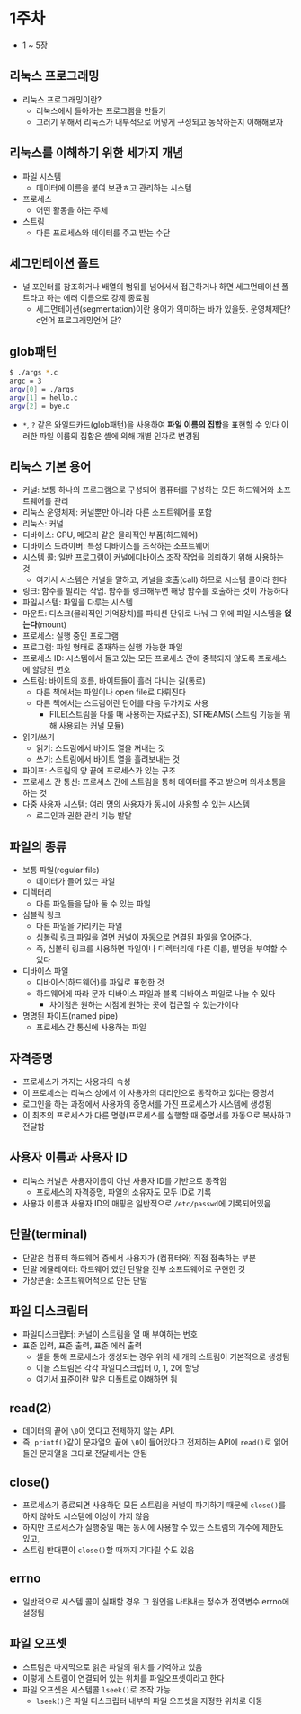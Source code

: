 # 1주차

- 1 ~ 5장

## 리눅스 프로그래밍

- 리눅스 프로그래밍이란?
  - 리눅스에서 돌아가는 프로그램을 만들기
  - 그러기 위해서 리눅스가 내부적으로 어덯게 구성되고 동작하는지 이해해보자

## 리눅스를 이해하기 위한 세가지 개념

- 파일 시스템
  - 데이터에 이름을 붙여 보관ㅎ고 관리하는 시스템
- 프로세스
  - 어떤 활동을 하는 주체
- 스트림
  - 다른 프로세스와 데이터를 주고 받는 수단

## 세그먼테이션 폴트

- 널 포인터를 참조하거나 배열의 범위를 넘어서서 접근하거나 하면 세그먼테이션 폴트라고 하는 에러 이름으로 강제 종료됨
  - 세그먼테이션(segmentation)이란 용어가 의미하는 바가 있을뜻. 운영체제단? c언어 프로그래밍언어 단?

## glob패턴

```sh
$ ./args *.c
argc = 3
argv[0] = ./args
argv[1] = hello.c
argv[2] = bye.c
```

- `*`, `?` 같은 와일드카드(glob패턴)을 사용하여 **파일 이름의 집합**을 표현할 수 있다
  이러한 파일 이름의 집합은 셸에 의해 개별 인자로 변경됨

## 리눅스 기본 용어

- 커널: 보통 하나의 프로그램으로 구성되어 컴퓨터를 구성하는 모든 하드웨어와 소프트웨어를 관리
- 리눅스 운영체제: 커널뿐만 아니라 다른 소프트웨어를 포함
- 리눅스: 커널
- 디바이스: CPU, 메모리 같은 물리적인 부품(하드웨어)
- 디바이스 드라이버: 특정 디바이스를 조작하는 소프트웨어
- 시스템 콜: 일반 프로그램이 커널에디바이스 조작 작업을 의뢰하기 위해 사용하는 것
  - 여기서 시스템은 커널을 말하고, 커널을 호출(call) 하므로 시스템 콜이라 한다
- 링크: 함수를 빌리는 작업. 함수를 링크해두면 해당 함수를 호출하는 것이 가능하다
- 파일시스템: 파일을 다루는 시스템
- 마운트: 디스크(물리적인 기억장치)를 파티션 단위로 나눠 그 위에 파일 시스템을 **얹는다**(mount)
- 프로세스: 실행 중인 프로그램
- 프로그램: 파일 형태로 존재하는 실행 가능한 파일
- 프로세스 ID: 시스템에서 돌고 있는 모든 프로세스 간에 중복되지 않도록 프로세스에 할당된 번호
- 스트림: 바이트의 흐름, 바이트들이 흘러 다니는 길(통로)
  - 다른 책에서는 파일이나 open file로 다뤄진다
  - 다른 책에서는 스트림이란 단어를 다음 두가지로 사용
    - FILE(스트림을 다룰 때 사용하는 자료구조), STREAMS( 스트림 기능을 위해 사용되는 커널 모듈)
- 읽기/쓰기
  - 읽기: 스트림에서 바이트 열을 꺼내는 것
  - 쓰기: 스트림에서 바이트 열을 흘려보내는 것
- 파이프: 스트림의 양 끝에 프로세스가 있는 구조
- 프로세스 간 통신: 프로세스 간에 스트림을 통해 데이터를 주고 받으며 의사소통을 하는 것
- 다중 사용자 시스템: 여러 명의 사용자가 동시에 사용할 수 있는 시스템
  - 로그인과 권한 관리 기능 발달

## 파일의 종류

- 보통 파일(regular file)
  - 데이터가 들어 있는 파일
- 디렉터리
  - 다른 파일들을 담아 둘 수 있는 파일
- 심볼릭 링크 
  - 다른 파일을 가리키는 파일
  - 심볼릭 링크 파일을 열면 커널이 자동으로 연결된 파일을 열어준다.
  - 즉, 심볼릭 링크를 사용하면 파일이나 디렉터리에 다른 이름, 별명을 부여할 수 있다
- 디바이스 파일
  - 디바이스(하드웨어)를 파일로 표현한 것
  - 하드웨어에 따라 문자 디바이스 파일과 블록 디바이스 파일로 나눌 수 있다
    - 차이점은 원하는 시점에 원하는 곳에 접근할 수 있는가이다
- 명명된 파이프(named pipe)
  - 프로세스 간 통신에 사용하는 파일

## 자격증명

- 프로세스가 가지는 사용자의 속성
- 이 프로세스는 리눅스 상에서 이 사용자의 대리인으로 동작하고 있다는 증명서
- 로그인을 하는 과정에서 사용자의 증명서를 가진 프로세스가 시스템에 생성됨
- 이 최초의 프로세스가 다른 명령(프로세스를 실행할 때 증명서를 자동으로 복사하고 전달함

## 사용자 이름과 사용자 ID

- 리눅스 커널은 사용자이름이 아닌 사용자 ID를 기반으로 동작함
  - 프로세스의 자격증명, 파일의 소유자도 모두 ID로 기록
- 사용자 이름과 사용자 ID의 매핑은 일반적으로 `/etc/passwd`에 기록되어있음

## 단말(terminal)

- 단말은 컴퓨터 하드웨어 중에서 사용자가 (컴퓨터와) 직접 접촉하는 부분
- 단말 에뮬레이터: 하드웨어 였던 단말을 전부 소프트웨어로 구현한 것
- 가상콘솔: 소프트웨어적으로 만든 단말

## 파일 디스크립터

- 파일디스크립터: 커널이 스트림을 열 때 부여하는 번호
- 표준 입력, 표준 출력, 표준 에러 출력
  - 셸을 통해 프로세스가 생성되는 경우 위의 세 개의 스트림이 기본적으로 생성됨
  - 이들 스트림은 각각 파일디스크립터 0, 1, 2에 할당
  - 여기서 표준이란 말은 디폴트로 이해하면 됨

## read(2)

- 데이터의 끝에 `\0`이 있다고 전제하지 않는 API.
- 즉, `printf()`같이 문자열의 끝에 `\0`이 들어있다고 전제하는 API에 `read()`로 읽어들인 문자열을 그대로 전달해서는 안됨

## close()

- 프로세스가 종료되면 사용하던 모든 스트림을 커널이 파기하기 때문에 `close()`를 하지 않아도 시스템에 이상이 가지 않음
- 하지만 프로세스가 실행중일 때는 동시에 사용할 수 있는 스트림의 개수에 제한도 있고,
- 스트림 반대편이 `close()`할 때까지 기다릴 수도 있음

## errno

- 일반적으로 시스템 콜이 실패할 경우 그 원인을 나타내는 정수가 전역변수 errno에 설정됨

## 파일 오프셋

- 스트림은 마지막으로 읽은 파일의 위치를 기억하고 있음
- 이렇게 스트림이 연결되어 있는 위치를 파일오프셋이라고 한다
- 파일 오프셋은 시스템콜 `lseek()`로 조작 가능
  - `lseek()`은 파일 디스크립터 내부의 파일 오프셋을 지정한 위치로 이동
